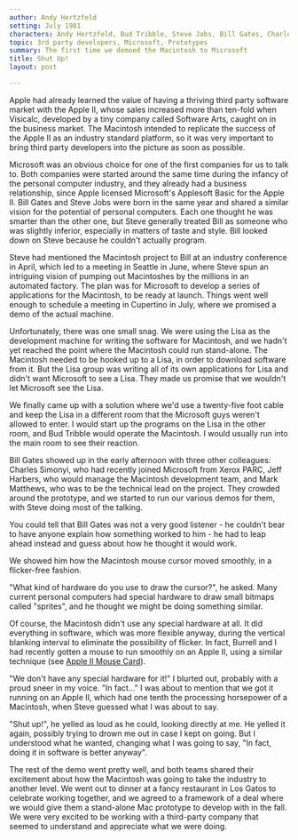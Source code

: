 ```yaml
---
author: Andy Hertzfeld
setting: July 1981
characters: Andy Hertzfeld, Bud Tribble, Steve Jobs, Bill Gates, Charles Simonyi
topic: 3rd party developers, Microsoft, Prototypes
summary: The first time we demoed the Macintosh to Microsoft
title: Shut Up!
layout: post

---
```


Apple had already learned the value of having a thriving third party software market with the Apple II, whose sales increased more than ten-fold when Visicalc, developed by a tiny company called Software Arts, caught on in the business market. The Macintosh intended to replicate the success of the Apple II as an industry standard platform, so it was very important to bring third party developers into the picture as soon as possible.

  
  
  
  
Microsoft was an obvious choice for one of the first companies for us to talk to. Both companies were started around the same time during the infancy of the personal computer industry, and they already had a business relationship, since Apple licensed Microsoft's Applesoft Basic for the Apple II. Bill Gates and Steve Jobs were born in the same year and shared a similar vision for the potential of personal computers. Each one thought he was smarter than the other one, but Steve generally treated Bill as someone who was slightly inferior, especially in matters of taste and style. Bill looked down on Steve because he couldn't actually program.  
  
  
Steve had mentioned the Macintosh project to Bill at an industry conference in April, which led to a meeting in Seattle in June, where Steve spun an intriguing vision of pumping out Macintoshes by the millions in an automated factory. The plan was for Microsoft to develop a series of applications for the Macintosh, to be ready at launch. Things went well enough to schedule a meeting in Cupertino in July, where we promised a demo of the actual machine.  
  
  
Unfortunately, there was one small snag. We were using the Lisa as the development machine for writing the software for Macintosh, and we hadn't yet reached the point where the Macintosh could run stand-alone. The Macintosh needed to be hooked up to a Lisa, in order to download software from it. But the Lisa group was writing all of its own applications for Lisa and didn't want Microsoft to see a Lisa. They made us promise that we wouldn't let Microsoft see the Lisa.  
  
  
We finally came up with a solution where we'd use a twenty-five foot cable and keep the Lisa in a different room that the Microsoft guys weren't allowed to enter. I would start up the programs on the Lisa in the other room, and Bud Tribble would operate the Macintosh. I would usually run into the main room to see their reaction.  
  
  
Bill Gates showed up in the early afternoon with three other colleagues: Charles Simonyi, who had recently joined Microsoft from Xerox PARC, Jeff Harbers, who would manage the Macintosh development team, and Mark Matthews, who was to be the technical lead on the project. They crowded around the prototype, and we started to run our various demos for them, with Steve doing most of the talking.  
  
  
You could tell that Bill Gates was not a very good listener - he couldn't bear to have anyone explain how something worked to him - he had to leap ahead instead and guess about how he thought it would work.   
  
  
We showed him how the Macintosh mouse cursor moved smoothly, in a flicker-free fashion.   
  
  
"What kind of hardware do you use to draw the cursor?", he asked. Many current personal computers had special hardware to draw small bitmaps called "sprites", and he thought we might be doing something similar.  
  
  
Of course, the Macintosh didn't use any special hardware at all. It did everything in software, which was more flexible anyway, during the vertical blanking interval to eliminate the possibility of flicker. In fact, Burrell and I had recently gotten a mouse to run smoothly on an Apple II, using a similar technique (see [Apple II Mouse Card](/apple-ii-mouse-card)).  
  
  
"We don't have any special hardware for it!" I blurted out, probably with a proud sneer in my voice. "In fact..." I was about to mention that we got it running on an Apple II, which had one tenth the processing horsepower of a Macintosh, when Steve guessed what I was about to say.  
  
  
"Shut up!", he yelled as loud as he could, looking directly at me. He yelled it again, possibly trying to drown me out in case I kept on going. But I understood what he wanted, changing what I was going to say, "In fact, doing it in software is better anyway".  
  
  
The rest of the demo went pretty well, and both teams shared their excitement about how the Macintosh was going to take the industry to another level. We went out to dinner at a fancy restaurant in Los Gatos to celebrate working together, and we agreed to a framework of a deal where we would give them a stand-alone Mac prototype to develop with in the fall. We were very excited to be working with a third-party company that seemed to understand and appreciate what we were doing. 
